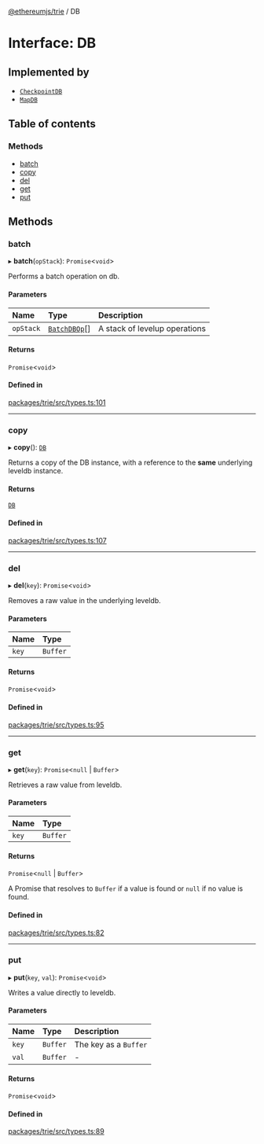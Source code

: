 [@ethereumjs/trie](../README.md) / DB

# Interface: DB

## Implemented by

- [`CheckpointDB`](../classes/CheckpointDB.md)
- [`MapDB`](../classes/MapDB.md)

## Table of contents

### Methods

- [batch](DB.md#batch)
- [copy](DB.md#copy)
- [del](DB.md#del)
- [get](DB.md#get)
- [put](DB.md#put)

## Methods

### batch

▸ **batch**(`opStack`): `Promise`<`void`\>

Performs a batch operation on db.

#### Parameters

| Name | Type | Description |
| :------ | :------ | :------ |
| `opStack` | [`BatchDBOp`](../README.md#batchdbop)[] | A stack of levelup operations |

#### Returns

`Promise`<`void`\>

#### Defined in

[packages/trie/src/types.ts:101](https://github.com/ethereumjs/ethereumjs-monorepo/blob/master/packages/trie/src/types.ts#L101)

___

### copy

▸ **copy**(): [`DB`](DB.md)

Returns a copy of the DB instance, with a reference
to the **same** underlying leveldb instance.

#### Returns

[`DB`](DB.md)

#### Defined in

[packages/trie/src/types.ts:107](https://github.com/ethereumjs/ethereumjs-monorepo/blob/master/packages/trie/src/types.ts#L107)

___

### del

▸ **del**(`key`): `Promise`<`void`\>

Removes a raw value in the underlying leveldb.

#### Parameters

| Name | Type |
| :------ | :------ |
| `key` | `Buffer` |

#### Returns

`Promise`<`void`\>

#### Defined in

[packages/trie/src/types.ts:95](https://github.com/ethereumjs/ethereumjs-monorepo/blob/master/packages/trie/src/types.ts#L95)

___

### get

▸ **get**(`key`): `Promise`<``null`` \| `Buffer`\>

Retrieves a raw value from leveldb.

#### Parameters

| Name | Type |
| :------ | :------ |
| `key` | `Buffer` |

#### Returns

`Promise`<``null`` \| `Buffer`\>

A Promise that resolves to `Buffer` if a value is found or `null` if no value is found.

#### Defined in

[packages/trie/src/types.ts:82](https://github.com/ethereumjs/ethereumjs-monorepo/blob/master/packages/trie/src/types.ts#L82)

___

### put

▸ **put**(`key`, `val`): `Promise`<`void`\>

Writes a value directly to leveldb.

#### Parameters

| Name | Type | Description |
| :------ | :------ | :------ |
| `key` | `Buffer` | The key as a `Buffer` |
| `val` | `Buffer` | - |

#### Returns

`Promise`<`void`\>

#### Defined in

[packages/trie/src/types.ts:89](https://github.com/ethereumjs/ethereumjs-monorepo/blob/master/packages/trie/src/types.ts#L89)
